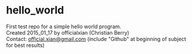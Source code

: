 # hello_world
First test repo for a simple hello world program. <br>
Created 2015_01_17 by officialxian (Christian Berry) <br>
Contact: official.xian@gmail.com (include "Github" at beginning of subject for best results)
